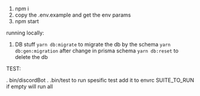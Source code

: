 1. npm i
2. copy the .env.example and get the env params
3. npm start

running locally:

1. DB stuff
   `yarn db:migrate` to migrate the db by the schema 
   `yarn db:gen:migration` after change in prisma schema
   `yarn db:reset` to delete the db


TEST:

. bin/discordBot
. .bin/test 
to run spesific test add it to envrc SUITE_TO_RUN
if empty will run all
 
